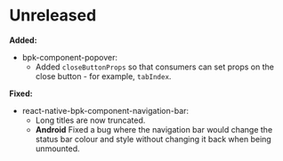 # Unreleased

**Added:**

- bpk-component-popover:
  - Added `closeButtonProps` so that consumers can set props on the close button - for example, `tabIndex`.

**Fixed:**

 - react-native-bpk-component-navigation-bar:
   - Long titles are now truncated.
   - **Android** Fixed a bug where the navigation bar would change the status bar colour and style without changing it back when being unmounted.

